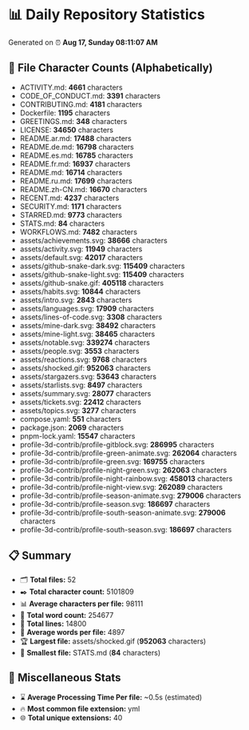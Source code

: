 # 📊 Daily Repository Statistics
Generated on ⏰ **Aug 17, Sunday 08:11:07 AM**

## 📂 File Character Counts (Alphabetically)
- ACTIVITY.md: **4661** characters
- CODE_OF_CONDUCT.md: **3391** characters
- CONTRIBUTING.md: **4181** characters
- Dockerfile: **1195** characters
- GREETINGS.md: **348** characters
- LICENSE: **34650** characters
- README.ar.md: **17488** characters
- README.de.md: **16798** characters
- README.es.md: **16785** characters
- README.fr.md: **16937** characters
- README.md: **16714** characters
- README.ru.md: **17699** characters
- README.zh-CN.md: **16670** characters
- RECENT.md: **4237** characters
- SECURITY.md: **1171** characters
- STARRED.md: **9773** characters
- STATS.md: **84** characters
- WORKFLOWS.md: **7482** characters
- assets/achievements.svg: **38666** characters
- assets/activity.svg: **11949** characters
- assets/default.svg: **42017** characters
- assets/github-snake-dark.svg: **115409** characters
- assets/github-snake-light.svg: **115409** characters
- assets/github-snake.gif: **405118** characters
- assets/habits.svg: **10844** characters
- assets/intro.svg: **2843** characters
- assets/languages.svg: **17909** characters
- assets/lines-of-code.svg: **3308** characters
- assets/mine-dark.svg: **38492** characters
- assets/mine-light.svg: **38465** characters
- assets/notable.svg: **339274** characters
- assets/people.svg: **3553** characters
- assets/reactions.svg: **9768** characters
- assets/shocked.gif: **952063** characters
- assets/stargazers.svg: **53643** characters
- assets/starlists.svg: **8497** characters
- assets/summary.svg: **28077** characters
- assets/tickets.svg: **22412** characters
- assets/topics.svg: **3277** characters
- compose.yaml: **551** characters
- package.json: **2069** characters
- pnpm-lock.yaml: **15547** characters
- profile-3d-contrib/profile-gitblock.svg: **286995** characters
- profile-3d-contrib/profile-green-animate.svg: **262064** characters
- profile-3d-contrib/profile-green.svg: **169755** characters
- profile-3d-contrib/profile-night-green.svg: **262063** characters
- profile-3d-contrib/profile-night-rainbow.svg: **458013** characters
- profile-3d-contrib/profile-night-view.svg: **262089** characters
- profile-3d-contrib/profile-season-animate.svg: **279006** characters
- profile-3d-contrib/profile-season.svg: **186697** characters
- profile-3d-contrib/profile-south-season-animate.svg: **279006** characters
- profile-3d-contrib/profile-south-season.svg: **186697** characters

## 📋 Summary
- 🗂️ **Total files:** 52
- ✒️ **Total character count:** 5101809
- 📊 **Average characters per file:** 98111
- 📝 **Total word count:** 254677
- 🧾 **Total lines:** 14800
- 📐 **Average words per file:** 4897
- 🏆 **Largest file:** assets/shocked.gif (**952063** characters)
- 🥉 **Smallest file:** STATS.md (**84** characters)

## 🌟 Miscellaneous Stats
- ⌛ **Average Processing Time Per file:** ~0.5s (estimated)
- 🔥 **Most common file extension:** yml
- 🌐 **Total unique extensions:** 40
